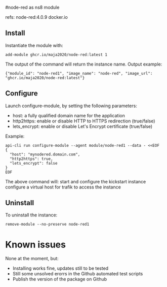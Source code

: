 #node-red as ns8 module

refs: node-red:4.0.9 docker.io

## Install

Instantiate the module with:

    add-module ghcr.io/maja2020/node-red:latest 1

The output of the command will return the instance name.
Output example:

    {"module_id": "node-red1", "image_name": "node-red", "image_url": "ghcr.io/maja2020/node-red:latest"}

## Configure

Launch configure-module, by setting the following parameters:

- host: a fully qualified domain name for the application
- http2https: enable or disable HTTP to HTTPS redirection (true/false)
- lets_encrypt: enable or disable Let's Encrypt certificate (true/false)

Example:
```
api-cli run configure-module --agent module/node-red1 --data - <<EOF
{
  "host": "mynodered.domain.com",
  "http2https": true,
  "lets_encrypt": false
}
EOF
```
The above command will:
    start and configure the kickstart instance
    configure a virtual host for trafik to access the instance

## Uninstall

To uninstall the instance:

    remove-module --no-preserve node-red1

# Known issues
None at the moment, but:
- Installing works fine, updates still to be tested
- Still some unsolved erorrs in the Github automated test scripts
- Publish the version of the package on Github